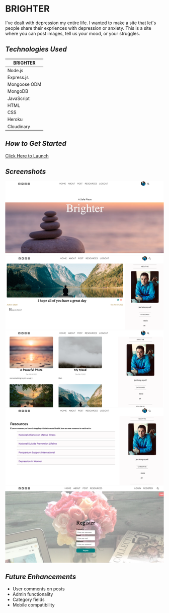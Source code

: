 # **BRIGHTER**

I've dealt with depression my entire life. I wanted to make a site that let's people share their expriences with depression or anxiety. This is a site where you can post images, tell us your mood, or your struggles. 


## *Technologies Used*
| BRIGHTER     |
|--------------|
| Node.js      |
| Express.js   |
| Mongoose ODM |
| MongoDB      |
| JavaScript   |
| HTML         |
| CSS          |
| Heroku       |
| Cloudinary   |

## *How to Get Started*
[Click Here to Launch](https://abrighterday.herokuapp.com/)

## *Screenshots*
![screenshot 1](api/assets/Screenshot1.png)
![screenshot 2](api/assets/Screenshot2.png)
![screenshot 3](api/assets/Screenshot3.png)
![screenshot 4](api/assets/Screenshot4.png)
![screenshot 5](api/assets/Screenshot5.png)


## *Future Enhancements*
- User comments on posts
- Admin functionality
- Category fields
- Mobile compatibility
